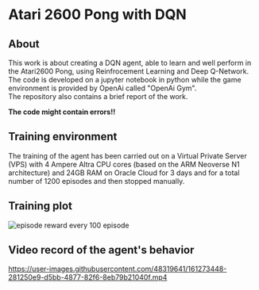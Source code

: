 # Atari 2600 Pong with DQN

## About
This work is about creating a DQN agent, able to learn and well perform in the Atari2600 Pong, using Reinfrocement Learning and Deep Q-Network. The code is developed on a jupyter notebook in python while the game environment is provided by OpenAi called "OpenAi Gym".\
The repository also contains a brief report of the work.

**The code might contain errors!!**

## Training environment
The training of the agent has been carried out on a Virtual Private Server (VPS) with 4 Ampere Altra CPU cores (based on the ARM Neoverse N1 architecture) and 24GB RAM on Oracle Cloud for 3 days and for a total number of 1200 episodes and then stopped manually.

## Training plot
![episode reward every 100 episode](https://user-images.githubusercontent.com/48319641/161274544-1448b46a-99b3-459b-bbfd-5b28a311663c.png)


## Video record of the agent's behavior 
https://user-images.githubusercontent.com/48319641/161273448-281250e9-d5bb-4877-82f6-8eb79b21040f.mp4

